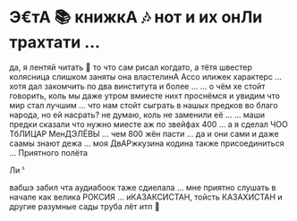 # Э€тА 📚 книжкА 🎶 нот и их онЛи трахтати ... 
да, я лентяй читать 📖 то что сам рисал когдато, а тётя швестер колясница слишком заняты она властелинА Ассо илижек характерс ... хотя дал закомчить по два винститута и более ...
... о чём хе стойт говорить, коль мы даже утром вмиесте нихт проснёмся и увидим что мир стал лучшим ...
что нам стойт сыграть в нашых предков во благо народа, но ей насрать? не думаю, коль не заменили её ...
... маши предки сказали что нужно миесте аж по звейфах 400 ...
а я сделал ЧОО ТбЛИЦАР МенДЭЛЁВЫ ... чем 800 жён пасти ... да и они сами и даже саамы знают дежа ... моя ДвАРжкузина  кодина также присоединиться ... 
Приятного полёта

Ли ჼ

вабшэ забил чта аудиабоок таже сдиелала ... мне приятно слушать в начале как велика РОКСИЯ ... иКАЗАКСИСТАН, тойсть КАЗАХИСТАН и другие разумные сады труба лёт итп 🛬 
